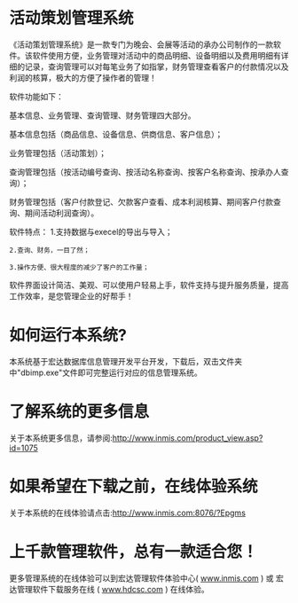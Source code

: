 # 活动策划管理系统

《活动策划管理系统》是一款专门为晚会、会展等活动的承办公司制作的一款软件。该软件使用方便，业务管理对活动中的商品明细、设备明细以及费用明细有详细的记录，查询管理可以对每笔业务了如指掌，财务管理查看客户的付款情况以及利润的核算，极大的方便了操作者的管理！

软件功能如下：

基本信息、业务管理、查询管理、财务管理四大部分。

基本信息包括（商品信息、设备信息、供商信息、客户信息）；

业务管理包括（活动策划）；

查询管理包括（按活动编号查询、按活动名称查询、按客户名称查询、按承办人查询）；

财务管理包括（客户付款登记、欠款客户查看、成本利润核算、期间客户付款查询、期间活动利润查询）。

软件特点：
    1.支持数据与execel的导出与导入； 
    
    2.查询、财务，一目了然；
    
    3.操作方便、很大程度的减少了客户的工作量；
    
软件界面设计简洁、美观、可以使用户轻易上手，软件支持与提升服务质量，提高工作效率，是您管理企业的好帮手！

# 如何运行本系统?

本系统基于宏达数据库信息管理开发平台开发，下载后，双击文件夹中"dbimp.exe"文件即可完整运行对应的信息管理系统。

# 了解系统的更多信息

关于本系统更多信息，请参阅:http://www.inmis.com/product_view.asp?id=1075

# 如果希望在下载之前，在线体验系统

关于本系统的在线体验请点击:http://www.inmis.com:8076/?Epgms

# 上千款管理软件，总有一款适合您！

更多管理系统的在线体验可以到宏达管理软件体验中心( www.inmis.com ) 或 宏达管理软件下载服务在线 ( www.hdcsc.com ) 在线体验。



